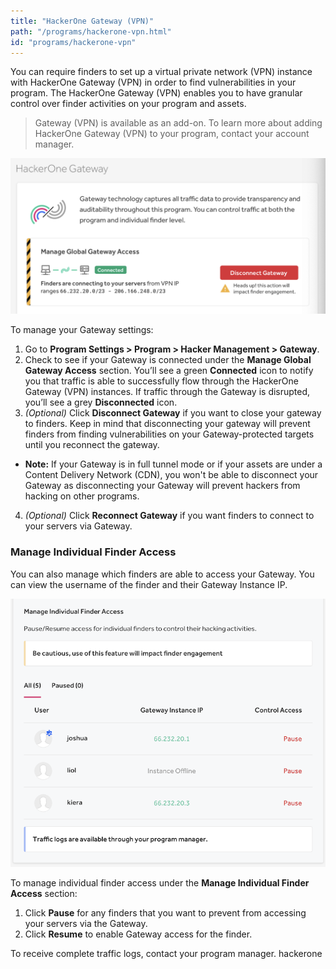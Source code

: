 ```yaml
---
title: "HackerOne Gateway (VPN)"
path: "/programs/hackerone-vpn.html"
id: "programs/hackerone-vpn"
---
```


You can require finders to set up a virtual private network (VPN) instance with HackerOne Gateway (VPN) in order to find vulnerabilities in your program. The HackerOne Gateway (VPN) enables you to have granular control over finder activities on your program and assets.

> Gateway (VPN) is available as an add-on. To learn more about adding HackerOne Gateway (VPN) to your program, contact your account manager.

![Gateway program UI](./images/gateway-1.png)

To manage your Gateway settings:
1. Go to **Program Settings > Program > Hacker Management > Gateway**.
2. Check to see if your Gateway is connected under the **Manage Global Gateway Access** section. You’ll see a green **Connected** icon to notify you that traffic is able to successfully flow through the HackerOne Gateway (VPN) instances. If traffic through the Gateway is disrupted, you’ll see a grey **Disconnected** icon.
3. *(Optional)* Click **Disconnect Gateway** if you want to close your gateway to finders. Keep in mind that disconnecting your gateway will prevent finders from finding vulnerabilities on your Gateway-protected targets until you reconnect the gateway.
<ul><li><b>Note:</b> If your Gateway is in full tunnel mode or if your assets are under a Content Delivery Network (CDN), you won't be able to disconnect your Gateway as disconnecting your Gateway will prevent hackers from hacking on other programs.</li></ul>

4. *(Optional)* Click **Reconnect Gateway** if you want finders to connect to your servers via Gateway.

### Manage Individual Finder Access
You can also manage which finders are able to access your Gateway. You can view the username of the finder and their Gateway Instance IP.

![UI for Manage Individual Finder Access](./images/gateway-2.png)

To manage individual finder access under the **Manage Individual Finder Access** section:
1. Click **Pause** for any finders that you want to prevent from accessing your servers via the Gateway.
2. Click **Resume** to enable Gateway access for the finder.

To receive complete traffic logs, contact your program manager.
hackerone
